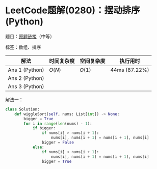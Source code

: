 # LeetCode题解(0280)：摆动排序(Python)

题目：[原题链接](https://leetcode-cn.com/problems/wiggle-sort/)（中等）

标签：数组、排序

| 解法           | 时间复杂度 | 空间复杂度 | 执行用时      |
| -------------- | ---------- | ---------- | ------------- |
| Ans 1 (Python) | $O(N)$     | $O(1)$     | 44ms (87.22%) |
| Ans 2 (Python) |            |            |               |
| Ans 3 (Python) |            |            |               |

解法一：

```python
class Solution:
    def wiggleSort(self, nums: List[int]) -> None:
        bigger = True
        for i in range(len(nums) - 1):
            if bigger:
                if nums[i] > nums[i + 1]:
                    nums[i], nums[i + 1] = nums[i + 1], nums[i]
                bigger = False
            else:
                if nums[i] < nums[i + 1]:
                    nums[i], nums[i + 1] = nums[i + 1], nums[i]
                bigger = True
```